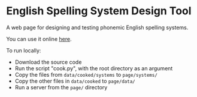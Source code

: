 English Spelling System Design Tool
========

A web page for designing and testing phonemic English spelling systems.

You can use it online [here](http://www.inthescales.com/pages/spellkit).

To run locally:
- Download the source code
- Run the script "cook.py", with the root directory as an argument
- Copy the files from `data/cooked/systems` to `page/systems/`
- Copy the other files in `data/cooked` to `page/data/`
- Run a server from the `page/` directory
